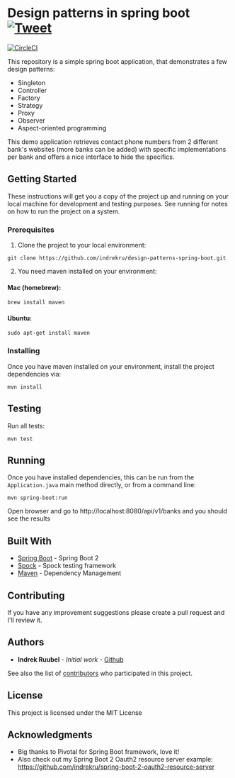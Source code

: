 # Design patterns in spring boot [![Tweet](https://img.shields.io/twitter/url/http/shields.io.svg?style=social)](https://twitter.com/intent/tweet?text=Check%20out%20design%20patterns%20in%20spring%20boot%20https%3A%2F%2Fgithub.com%2Findrekru%2Fdesign-patterns-spring-boot)

[![CircleCI](https://circleci.com/gh/indrekru/design-patterns-spring-boot.svg?style=svg)](https://circleci.com/gh/indrekru/design-patterns-spring-boot)

This repository is a simple spring boot application, that demonstrates a few design patterns:

* Singleton
* Controller
* Factory
* Strategy
* Proxy
* Observer
* Aspect-oriented programming

This demo application retrieves contact phone numbers from 2 different bank's websites (more banks can be added) with specific implementations per bank and offers a nice interface to hide the specifics.

## Getting Started

These instructions will get you a copy of the project up and running on your local machine for development and testing purposes. See running for notes on how to run the project on a system.

### Prerequisites

1. Clone the project to your local environment:
```
git clone https://github.com/indrekru/design-patterns-spring-boot.git
```

2. You need maven installed on your environment:

#### Mac (homebrew):

```
brew install maven
```
#### Ubuntu:
```
sudo apt-get install maven
```

### Installing

Once you have maven installed on your environment, install the project dependencies via:

```
mvn install
```

## Testing

Run all tests:
```
mvn test
```

## Running

Once you have installed dependencies, this can be run from the `Application.java` main method directly,
or from a command line:
```
mvn spring-boot:run
```

Open browser and go to http://localhost:8080/api/v1/banks and you should see the results

## Built With

* [Spring Boot](https://spring.io/projects/spring-boot) - Spring Boot 2
* [Spock](http://spockframework.org/) - Spock testing framework
* [Maven](https://maven.apache.org/) - Dependency Management

## Contributing

If you have any improvement suggestions please create a pull request and I'll review it.


## Authors

* **Indrek Ruubel** - *Initial work* - [Github](https://github.com/indrekru)

See also the list of [contributors](https://github.com/indrekru/design-patterns-spring-boot/graphs/contributors) who participated in this project.

## License

This project is licensed under the MIT License

## Acknowledgments

* Big thanks to Pivotal for Spring Boot framework, love it!
* Also check out my Spring Boot 2 Oauth2 resource server example: https://github.com/indrekru/spring-boot-2-oauth2-resource-server

